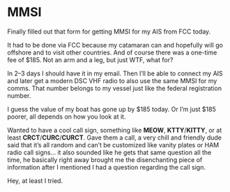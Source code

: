 # MMSI

Finally filled out that form for getting MMSI for my AIS from FCC today.

It had to be done via FCC because my catamaran can and hopefully will go offshore and to visit other countries.  And of course there was a one-time fee of $185.  Not an arm and a leg, but just WTF, what for?

In 2–3 days I should have it in my email.  Then I’ll be able to connect my AIS and later get a modern DSC VHF radio to also use the same MMSI for my comms.  That number belongs to my vessel just like the federal registration number.

I guess the value of my boat has gone up by $185 today.  Or I’m just $185 poorer, all depends on how you look at it.

Wanted to have a cool call sign, something like **MEOW**, **KTTY**/**KITTY**, or at least **CRCT**/**CURC**/**CURCT**.  Gave them a call, a very chill and friendly dude said that it’s all random and can’t be customized like vanity plates or HAM radio call signs… it also sounded like he gets that same question all the time, he basically right away brought me the disenchanting piece of information after I mentioned I had a question regarding the call sign.

Hey, at least I tried.
